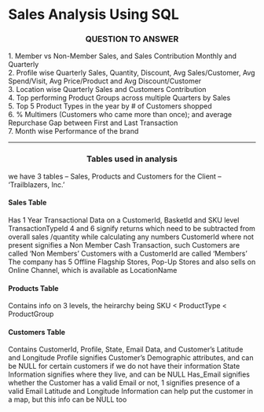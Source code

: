# Sales Analysis Using SQL
<H3 align='center'> QUESTION TO ANSWER </h3>
1.	Member vs Non-Member Sales, and Sales Contribution Monthly and Quarterly<BR>
2.	Profile wise Quarterly Sales, Quantity, Discount, Avg Sales/Customer, Avg Spend/Visit, Avg Price/Product and Avg Discount/Customer<BR>
3.	Location wise Quarterly Sales and Customers Contribution<BR>
4.	Top performing Product Groups across multiple Quarters by Sales<BR>
5.	Top 5 Product Types in the year by # of Customers shopped<BR>
6.	% Multimers (Customers who came more than once); and average Repurchase Gap between First and Last Transaction<BR>
7.	Month wise Performance of the brand<BR>

<hr>
<h3 align='center'>Tables used in analysis</h3>
we have 3 tables  – Sales, Products and Customers for the Client – ‘Trailblazers, Inc.’

<h4>Sales Table</h4>
Has 1 Year Transactional Data on a CustomerId, BasketId and SKU level
TransactionTypeId 4 and 6 signify returns which need to be subtracted from overall sales /quantity while calculating any numbers
CustomerId where not present signifies a Non Member Cash Transaction, such Customers are called ‘Non Members’
Customers with a CustomerId are called ‘Members’
The company has 5 Offline Flagship Stores, Pop-Up Stores and also sells on Online Channel, which is available as LocationName

<h4>Products Table</h4>
Contains info on 3 levels, the heirarchy being SKU < ProductType < ProductGroup

<h4>Customers Table</h4>
Contains CustomerId, Profile, State, Email Data, and Customer’s Latitude and Longitude
Profile signifies Customer’s Demographic attributes, and can be NULL for certain customers if we do not have their information
State Information signifies where they live, and can be NULL
Has_Email signifies whether the Customer has a valid Email or not, 1 signifies presence of a valid Email
Latitude and Longitude Information can help put the customer in a map, but this info can be NULL too
